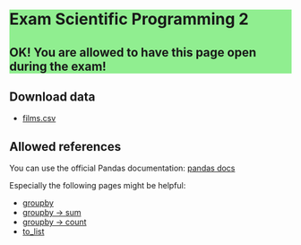 <div style="background:lightgreen;width: 100%">
<h1>Exam Scientific Programming 2</h1>

<h2>OK! You are allowed to have this page open during the exam!</h2>
</div>

## Download data

* [films.csv](https://raw.githubusercontent.com/spcourse/exam-tests/main/data/films.csv)

## Allowed references

You can use the official Pandas documentation: [pandas docs](https://pandas.pydata.org/pandas-docs/stable/index.html)

Especially the following pages might be helpful:

* [groupby](https://pandas.pydata.org/pandas-docs/stable/reference/api/pandas.DataFrame.groupby.html)
* [groupby -> sum](https://pandas.pydata.org/docs/reference/api/pandas.core.groupby.DataFrameGroupBy.sum.html)
* [groupby -> count](https://pandas.pydata.org/docs/reference/api/pandas.core.groupby.DataFrameGroupBy.count.html#pandas.core.groupby.DataFrameGroupBy.count)
* [to_list](https://pandas.pydata.org/pandas-docs/stable/reference/api/pandas.Series.to_list.html)
